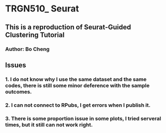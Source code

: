 # TRGN510_ Seurat
 
## This is a reproduction of Seurat-Guided Clustering Tutorial
### Author: Bo Cheng
## Issues
### 1. I do not know why I use the same dataset and the same codes, there is still some minor deference with the sample outcomes.
### 2. I can not connect to RPubs, I get errors when I publish it.
### 3. There is some proportion issue in some plots, I tried serveral times, but it still can not work right.